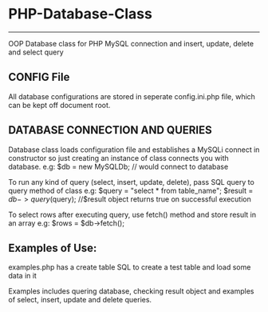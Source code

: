 # PHP-Database-Class
---------------------
OOP Database class for PHP MySQL connection and insert, update, delete and select query

CONFIG File
------------

All database configurations are stored in seperate config.ini.php file, which can be kept off document root.

DATABASE CONNECTION AND QUERIES
-------------------------------

Database class loads configuration file and establishes a MySQLi connect in constructor so just creating an instance of class connects you with database.
e.g: 
$db = new MySQLDb; // would connect to database

To run any kind of query (select, insert, update, delete), pass SQL query to query method of class
e.g: 
$query = "select * from table_name";
$result = $db->query($query); //$result object returns true on successful execution

To select rows after executing query, use fetch() method and store result in an array
e.g: 
$rows = $db->fetch();

Examples of Use:
---------------
examples.php has a create table SQL to create a test table and load some data in it

Examples includes quering database, checking result object and examples of select, insert, update and delete queries.
